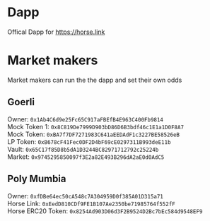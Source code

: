 # Dapp

Offical Dapp for https://horse.link

# Market makers

Market makers can run the the dapp and set their own odds

## Goerli

Owner: `0x1Ab4C6d9e25Fc65C917aFBEfB4E963C400Fb9814`  
Mock Token 1: `0x8C819De7999D903bD86D6B3bdf46c1E1a1D0F8A7`  
Mock Token: `0xBA7f7DF7271983C641aEEDAdF1c3227BE58526eB`  
LP Token: `0xB678cF41Fec0DF2D4bF69cE0297311B993deE11b`  
Vault: `0x65C17f85D8b5dA1D3244BC82971712792c25224b`  
Market: `0x9745295850097f3E2a82E493B296dA2aE0d0AdC5`

## Poly Mumbia

Owner: `0xfDBe64ec50cA548c7A304959D0f385A01D315a71`  
Horse Link: `0xEedD810CDf9FE1B107Ae2350be71985764f552fF`  
Horse ERC20 Token: `0x8254Ad903D06d3F2B9524D2Bc7bEc584d9548EF9`
